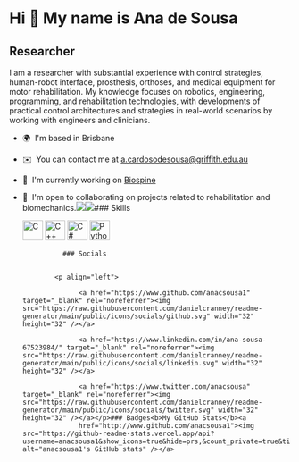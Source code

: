 Hi 👋 My name is Ana de Sousa
=============================

Researcher
----------

I am a researcher with substantial experience with control strategies, human-robot interface, prosthesis, orthoses, and medical equipment for motor rehabilitation. My knowledge focuses on robotics, engineering, programming, and rehabilitation technologies, with developments of practical control architectures and strategies in real-world scenarios by working with engineers and clinicians.

*   🌍  I'm based in Brisbane
*   ✉️  You can contact me at [a.cardosodesousa@griffith.edu.au](mailto:a.cardosodesousa@griffith.edu.au)
*   🚀  I'm currently working on [Biospine](http://www.linkedin.com/company/project-biospine/mycompany/)
*   🤝  I'm open to collaborating on projects related to rehabilitation and biomechanics.<a href="https://www.twitter.com/anacsousa" target="_blank" rel="noreferrer"><img
                  src="https://img.shields.io/twitter/follow/anacsousa?logo=twitter&style=for-the-badge&color=0891b2&labelColor=1c1917"
                /></a><a href="https://www.github.com/anacsousa1" target="_blank" rel="noreferrer"><img
                  src="https://img.shields.io/github/followers/anacsousa1?logo=github&style=for-the-badge&color=0891b2&labelColor=1c1917" /></a>### Skills<p align="left">
                                <a href="https://docs.microsoft.com/en-us/cpp/?view=msvc-170" target="_blank" rel="noreferrer"><img src="https://raw.githubusercontent.com/danielcranney/readme-generator/main/public/icons/skills/c-colored.svg" width="36" height="36" alt="C" /></a>
                                <a href="https://docs.microsoft.com/en-us/cpp/?view=msvc-170" target="_blank" rel="noreferrer"><img src="https://raw.githubusercontent.com/danielcranney/readme-generator/main/public/icons/skills/cplusplus-colored.svg" width="36" height="36" alt="C++" /></a>
                                <a href="https://docs.microsoft.com/en-us/dotnet/csharp/" target="_blank" rel="noreferrer"><img src="https://raw.githubusercontent.com/danielcranney/readme-generator/main/public/icons/skills/csharp-colored.svg" width="36" height="36" alt="C#" /></a>
                                <a href="https://www.python.org/" target="_blank" rel="noreferrer"><img src="https://raw.githubusercontent.com/danielcranney/readme-generator/main/public/icons/skills/python-colored.svg" width="36" height="36" alt="Python" /></a>
                    </p>
                    
                  ### Socials
                  
                  
                <p align="left">
                          
                      <a href="https://www.github.com/anacsousa1" target="_blank" rel="noreferrer"><img src="https://raw.githubusercontent.com/danielcranney/readme-generator/main/public/icons/socials/github.svg" width="32" height="32" /></a>
                          
                      <a href="https://www.linkedin.com/in/ana-sousa-67523984/" target="_blank" rel="noreferrer"><img src="https://raw.githubusercontent.com/danielcranney/readme-generator/main/public/icons/socials/linkedin.svg" width="32" height="32" /></a>
                          
                      <a href="https://www.twitter.com/anacsousa" target="_blank" rel="noreferrer"><img src="https://raw.githubusercontent.com/danielcranney/readme-generator/main/public/icons/socials/twitter.svg" width="32" height="32" /></a></p>### Badges<b>My GitHub Stats</b><a
                      href="http://www.github.com/anacsousa1"><img src="https://github-readme-stats.vercel.app/api?username=anacsousa1&show_icons=true&hide=prs,&count_private=true&title_color=0891b2&text_color=ffffff&icon_color=0891b2&bg_color=1c1917&hide_border=true&show_icons=true" alt="anacsousa1's GitHub stats" /></a>
